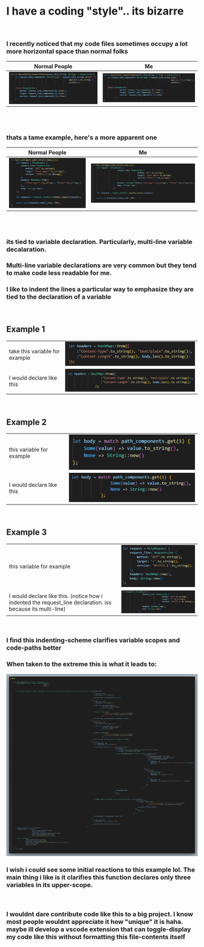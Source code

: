 # I have a coding "style".. its bizarre
<br>


### I recently noticed that my code files sometimes occupy a lot more horizontal space than normal folks 

| Normal People | Me |
| ----------- | ----------- |
| ![alt text](image2.png) | ![alt text](image1.png) |

<br>
<br>

### thats a tame example, here's a more apparent one

| Normal People | Me |
| ----------- | ----------- |
| ![alt text](image4.png) | ![alt text](image3.png) |

<br>
<br>

### its tied to variable declaration. Particularly, multi-line variable decalaration. 

### Multi-line variable declarations are very common but they tend to make code less readable for me. 

### I like to indent the lines a particular way to emphasize they are tied to the declaration of a variable
<br>


## Example 1
|   |   |
| ----------- | ----------- |
| take this variable for example | ![alt text](image6.png) |
| I would declare like this | ![alt text](image5.png) |



<br>

## Example 2

|   |   |
| ----------- | ----------- |
| this variable for example | ![alt text](image7.png) |
| I would declare like this | ![alt text](image8.png) |

<br>

## Example 3
|   |   |
| ----------- | ----------- |
| this variable for example | ![alt text](image9.png) |
| I would declare like this. (notice how i indented the request_line declaration. iss because its multi-line) | ![alt text](image10.png) |


<br>


### I find this indenting-scheme clarifies variable scopes and code-paths better

### When taken to the extreme this is what it leads to:

![alt text](image12.png)


### I wish i could see some initial reactions to this example lol. The main thing i like is it clarifies this function declares only three variables in its upper-scope.

<br>

### I wouldnt dare contribute code like this to a big project. I know most people wouldnt appreciate it how "unique" it is haha. maybe ill develop a vscode extension that can toggle-display my code like this without formatting this file-contents itself


